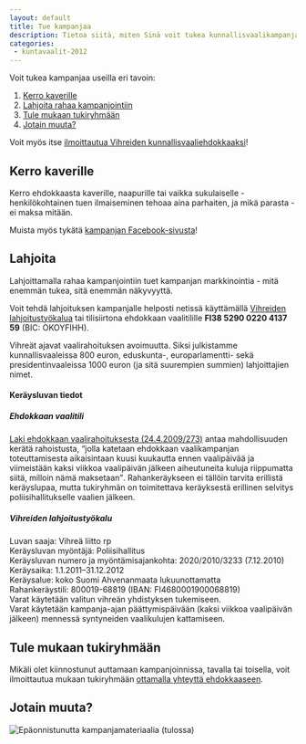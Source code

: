 ```yaml
---
layout: default
title: Tue kampanjaa
description: Tietoa siitä, miten Sinä voit tukea kunnallisvaalikampanjaani
categories:
 - kuntavaalit-2012
---
```

Voit tukea kampanjaa useilla eri tavoin:

1.  [Kerro kaverille][]
2.  [Lahjoita rahaa kampanjointiin][]
3.  [Tule mukaan tukiryhmään][]
4.  [Jotain muuta?][]

Voit myös itse [ilmoittautua Vihreiden kunnallisvaaliehdokkaaksi][]!

Kerro kaverille
---------------

Kerro ehdokkaasta kaverille, naapurille tai vaikka sukulaiselle -
henkilökohtainen tuen ilmaiseminen tehoaa aina parhaiten, ja mikä
parasta - ei maksa mitään.

Muista myös tykätä [kampanjan Facebook-sivusta](https://www.facebook.com/vipekorh)!

<div class="fb-like" data-send="false" data-layout="standard" data-width="450" data-show-faces="true" data-action="like" data-colorscheme="light" data-href="https://www.facebook.com/vipekorh"></div>

Lahjoita
--------

Lahjoittamalla rahaa kampanjointiin tuet kampanjan markkinointia - mitä
enemmän tukea, sitä enemmän näkyvyyttä.

Voit tehdä lahjoituksen kampanjalle helposti netissä käyttämällä
[Vihreiden lahjoitustyökalua][] tai tilisiirtona ehdokkaan vaalitilille
**FI38 5290 0220 4137 59** (BIC: OKOYFIHH).

Vihreät ajavat vaalirahoituksen avoimuutta. Siksi julkistamme
kunnallisvaaleissa 800 euron, eduskunta-, europarlamentti- sekä
presidentinvaaleissa 1000 euron (ja sitä suurempien summien)
lahjoittajien nimet.

<aside class="full">

#### Keräysluvan tiedot

##### Ehdokkaan vaalitili

[Laki ehdokkaan vaalirahoituksesta (24.4.2009/273)][] antaa
mahdollisuuden kerätä rahoistusta, <q>jolla katetaan ehdokkaan
vaalikampanjan toteuttamisesta aikaisintaan kuusi kuukautta ennen
vaalipäivää ja viimeistään kaksi viikkoa vaalipäivän jälkeen
aiheutuneita kuluja riippumatta siitä, milloin nämä maksetaan</q>.
Rahankeräykseen ei tällöin tarvita erillistä keräyslupaa, mutta
tukiryhmän on toimitettava keräyksestä erillinen selvitys
poliisihallitukselle vaalien jälkeen.

##### Vihreiden lahjoitustyökalu

Luvan saaja: Vihreä liitto rp  
 Keräysluvan myöntäjä: Poliisihallitus  
 Keräysluvan numero ja myöntämisajankohta: 2020/2010/3233 (7.12.2010)  
 Keräysaika: 1.1.2011–31.12.2012  
 Keräysalue: koko Suomi Ahvenanmaata lukuunottamatta  
 Rahankeräystili: 800019-68819 (IBAN: FI4680001900068819)  
 Varat käytetään valitun vihreän yhdistyksen tukemiseen.  
 Varat käytetään kampanja-ajan päättymispäivään (kaksi viikkoa
vaalipäivän jälkeen) mennessä syntyneiden vaalikulujen kattamiseen.

</aside>

Tule mukaan tukiryhmään
-----------------------

Mikäli olet kiinnostunut auttamaan kampanjoinnissa, tavalla tai
toisella, voit ilmoittautua mukaan tukiryhmään [ottamalla yhteyttä
ehdokkaaseen][].

Jotain muuta?
-------------
<img src="http://cdn.ypcs.fi/photos/fail_avoimempiqr.jpg" alt="Epäonnistunutta kampanjamateriaalia" class="page-image"/>
(tulossa)

  [Kerro kaverille]: #tue-kerrokaverille
  [Lahjoita rahaa kampanjointiin]: #tue-lahjoita
  [Tule mukaan tukiryhmään]: #tue-tukiryhmaan
  [Jotain muuta?]: #tue-jotainmuuta
  [ilmoittautua Vihreiden kunnallisvaaliehdokkaaksi]: http://www.vihreat.fi/ehdokkaaksi
  [Vihreiden lahjoitustyökalua]: http://lahjoita.vihreat.fi/lahjoita/henkilolle/ville-korhonen
  [Laki ehdokkaan vaalirahoituksesta (24.4.2009/273)]: http://www.finlex.fi/fi/laki/ajantasa/2009/20090273
  [ottamalla yhteyttä ehdokkaaseen]: /yhteystiedot/
